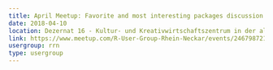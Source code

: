 ```yaml
---
title: April Meetup: Favorite and most interesting packages discussion
date: 2018-04-10
location: Dezernat 16 - Kultur- und Kreativwirtschaftszentrum in der alten Feuerwache, Heidelberg
link: https://www.meetup.com/R-User-Group-Rhein-Neckar/events/246798721/
usergroup: rrn
type: usergroup
---
```


